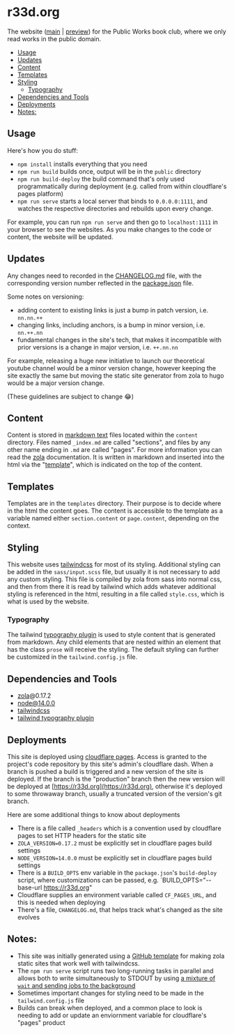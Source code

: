 # r33d.org

The website ([main](https://r33d.org) | [preview](https://preview.r33d.org)) for the Public Works book club, where we only read works in the public domain.

<!-- TOC depthfrom:2 updateonsave:true -->

- [Usage](#usage)
- [Updates](#updates)
- [Content](#content)
- [Templates](#templates)
- [Styling](#styling)
  - [Typography](#typography)
- [Dependencies and Tools](#dependencies-and-tools)
- [Deployments](#deployments)
- [Notes:](#notes)

<!-- /TOC -->

## Usage
Here's how you do stuff:

- `npm install`   installs everything that you need
- `npm run build` builds once, output will be in the `public` directory
- `npm run build-deploy` the build command that's only used programmatically during deployment (e.g. called from within cloudflare's pages platform)
- `npm run serve` starts a local server that binds to `0.0.0.0:1111`, and watches the respective directories and rebuilds upon every change.

For example, you can run `npm run serve` and then go to `localhost:1111` in your browser to see the websites. As you make changes to the code or content, the website will be updated.

## Updates

Any changes need to recorded in the [CHANGELOG.md](CHANGELOG.md) file, with the corresponding version number reflected in the [package.json](package.json) file.

Some notes on versioning:

* adding content to existing links is just a bump in patch version, i.e. `nn.nn.++`
* changing links, including anchors, is a bump in minor version, i.e. `nn.++.nn`
* fundamental changes in the site's tech, that makes it incompatible with prior versions is a change in major version, i.e. `++.nn.nn`

For example, releasing a huge new initiative to launch our theoretical youtube channel would be a minor version change, however keeping the site exactly the same but moving the static site generator from zola to hugo would be a major version change.

(These guidelines are subject to change 😂)

## Content

Content is stored in [markdown text](https://commonmark.org/help/) files located within the `content` directory. Files named `_index.md` are called "sections", and files by any other name ending in `.md` are called "pages". For more information you can read the [zola](https://getzola.com) documentation. It is written in markdown and inserted into the html via the "[template](#templates)", which is indicated on the top of the content.

## Templates

Templates are in the `templates` directory. Their purpose is to decide where in the html the content goes. The content is accessible to the template as a variable named either `section.content` or `page.content`, depending on the context.

## Styling

This website uses [tailwindcss](https://tailwindcss.com/) for most of its styling. Additional styling can be added in the `sass/input.scss` file, but usually it is not necessary to add any custom styling. This file is compiled by zola from sass into normal css, and then from there it is read by tailwind which adds whatever additional styling is referenced in the html, resulting in a file called `style.css`, which is what is used by the website.

### Typography

The tailwind [typography plugin](https://tailwindcss.com/docs/typography-plugin) is used to style content that is generated from markdown. Any child elements that are nested within an element that has the class `prose` will receive the styling. The default styling can further be customized in the `tailwind.config.js` file.

## Dependencies and Tools

* [zola](https://getzola.com)@0.17.2
* node@14.0.0
* [tailwindcss](https://tailwindcss.com/)
* [tailwind typography plugin](https://tailwindcss.com/docs/typography-plugin)

## Deployments

This site is deployed using [cloudflare pages](https://pages.cloudflare.com). Access is granted to the project's code repository by this site's admin's cloudflare dash. When a branch is pushed a build is triggered and a new version of the site is deployed. If the branch is the "production" branch then the new version will be deployed at [https://r33d.org](https://r33d.org), otherwise it's deployed to some throwaway branch, usually a truncated version of the version's git branch.

Here are some additional things to know about deployments

* There is a file called `_headers` which is a convention used by cloudflare pages to set HTTP headers for the static site
* `ZOLA_VERSION=0.17.2` must be explicitly set in cloudflare pages build settings
* `NODE_VERSION=14.0.0` must be explicitly set in cloudflare pages build settings
* There is a `BUILD_OPTS` env variable in the `package.json`'s `build-deploy` script, where customizations can be passed, e.g. `BUILD_OPTS="--base-url https://r33d.org"
* Cloudflare supplies an environment variable called `CF_PAGES_URL`, and this is needed when deploying
* There's a file, `CHANGELOG.md`, that helps track what's changed as the site evolves

## Notes:

* This site was initially generated using a [GitHub template](https://github.com/asimpletune/zola-tailwindcss) for making zola static sites that work well with tailwindcss.
* The `npm run serve` script runs two long-running tasks in parallel and allows both to write simultaneously to STDOUT by using [a mixture of `wait` and sending jobs to the background](https://www.cyberciti.biz/faq/how-to-run-command-or-code-in-parallel-in-bash-shell-under-linux-or-unix/)
* Sometimes important changes for styling need to be made in the `tailwind.config.js` file
* Builds can break when deployed, and a common place to look is needing to add or update an enviornment variable for cloudflare's "pages" product